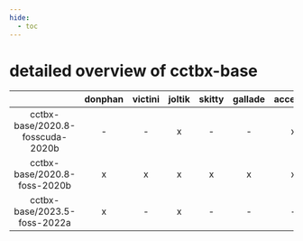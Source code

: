 ```yaml
---
hide:
  - toc
---
```


detailed overview of cctbx-base
===============================

| |donphan|victini|joltik|skitty|gallade|accelgor|swalot|doduo|
| :---: | :---: | :---: | :---: | :---: | :---: | :---: | :---: | :---: |
|cctbx-base/2020.8-fosscuda-2020b|-|-|x|-|-|x|-|-|
|cctbx-base/2020.8-foss-2020b|x|x|x|x|x|x|x|x|
|cctbx-base/2023.5-foss-2022a|x|-|x|-|-|-|-|-|
